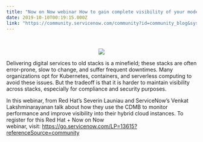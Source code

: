 ```yaml
---
title: "Now on Now webinar How to gain complete visibility of your modern stacks Wed Oct  am PT am ET"
date: 2019-10-10T00:19:15.000Z
link: "https://community.servicenow.com/community?id=community_blog&sys_id=de950bc7dbd444d0d82ffb243996194e"
---
```

<p> </p>
<p style="text-align: center;"><img style="max-width: 100%; max-height: 480px;" src="https://community.servicenow.com/68454307dbd444d0d82ffb24399619ea.iix" /></p>
<p>Delivering digital services to old stacks is a minefield; these stacks are often error-prone, slow to change, and suffer frequent downtimes. Many organizations opt for Kubernetes, containers, and serverless computing to avoid these issues. But the tradeoff is that it is harder to maintain visibility across stacks, especially for compliance and security purposes.</p>
<p>In this webinar, from Red Hat’s Severin Launiau and ServiceNow’s Venkat Lakshminarayanan talk about how they use the CDMB to monitor performance and improve visibility into their hybrid cloud instances. To register for this Red Hat &#43; Now on Now webinar, visit: <a href="https://go.servicenow.com/LP&#61;13615?referenceSource&#61;community" rel="nofollow">https://go.servicenow.com/LP&#61;13615?referenceSource&#61;community</a> </p>
<h2> </h2>